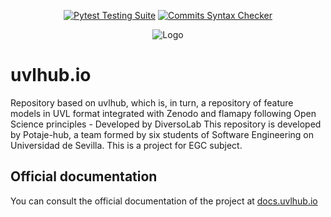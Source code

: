 <div align="center">

  <a href="">[![Pytest Testing Suite](https://github.com/diverso-lab/uvlhub/actions/workflows/tests.yml/badge.svg?branch=main)](https://github.com/diverso-lab/uvlhub/actions/workflows/tests.yml)</a>
  <a href="">[![Commits Syntax Checker](https://github.com/diverso-lab/uvlhub/actions/workflows/commits.yml/badge.svg?branch=main)](https://github.com/diverso-lab/uvlhub/actions/workflows/commits.yml)</a>
  
</div>

<div style="text-align: center;">
  <img src="https://www.veggiegib.com/wp-content/uploads/2016/12/IMG_20161129_192533-768x768.jpg" alt="Logo">
</div>

# uvlhub.io

Repository based on uvlhub, which is, in turn, a repository of feature models in UVL format integrated with Zenodo and flamapy following Open Science principles - Developed by DiversoLab
This repository is developed by Potaje-hub, a team formed by six students of Software Engineering on Universidad de Sevilla. 
This is a project for EGC subject.

## Official documentation

You can consult the official documentation of the project at [docs.uvlhub.io](https://docs.uvlhub.io/)
